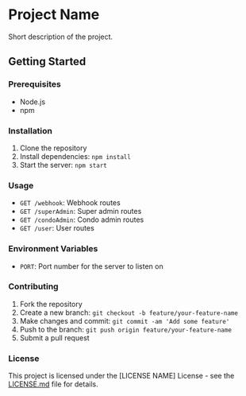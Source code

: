 # Project Name

Short description of the project.

## Getting Started

### Prerequisites

- Node.js
- npm

### Installation

1. Clone the repository
2. Install dependencies: `npm install`
3. Start the server: `npm start`

### Usage

- `GET /webhook`: Webhook routes
- `GET /superAdmin`: Super admin routes
- `GET /condoAdmin`: Condo admin routes
- `GET /user`: User routes

### Environment Variables

- `PORT`: Port number for the server to listen on

### Contributing

1. Fork the repository
2. Create a new branch: `git checkout -b feature/your-feature-name`
3. Make changes and commit: `git commit -am 'Add some feature'`
4. Push to the branch: `git push origin feature/your-feature-name`
5. Submit a pull request

### License

This project is licensed under the [LICENSE NAME] License - see the [LICENSE.md](LICENSE.md) file for details.
